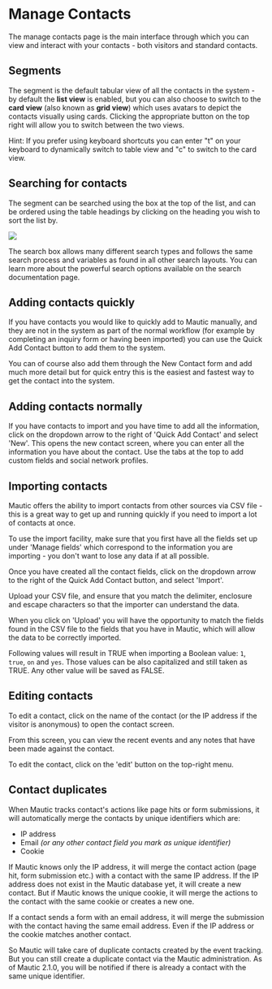 # Manage Contacts

The manage contacts page is the main interface through which you can view and interact with your contacts - both visitors and standard contacts.

## Segments

The segment is the default tabular view of all the contacts in the system - by default the **list view** is enabled, but you can also choose to switch to the **card view** (also known as **grid view**) which uses avatars to depict the contacts visually using cards. Clicking the appropriate button on the top right will allow you to switch between the two views.

Hint: If you prefer using keyboard shortcuts you can enter "t" on your keyboard to dynamically switch to table view and "c" to switch to the card view.

## Searching for contacts

The segment can be searched using the box at the top of the list, and can be ordered using the table headings by clicking on the heading you wish to sort the list by.

![](/contacts/media/contacts-search.jpg)

The search box allows many different search types and follows the same search process and variables as found in all other search layouts. You can learn more about the powerful search options available on the search documentation page.

## Adding contacts quickly

If you have contacts you would like to quickly add to Mautic manually, and they are not in the system as part of the normal workflow (for example by completing an inquiry form or having been imported) you can use the Quick Add Contact button to add them to the system.

You can of course also add them through the New Contact form and add much more detail but for quick entry this is the easiest and fastest way to get the contact into the system.

## Adding contacts normally

If you have contacts to import and you have time to add all the information, click on the dropdown arrow to the right of 'Quick Add Contact' and select 'New'.  This opens the new contact screen, where you can enter all the information you have about the contact.  Use the tabs at the top to add custom fields and social network profiles.

## Importing contacts

Mautic offers the ability to import contacts from other sources via CSV file - this is a great way to get up and running quickly if you need to import a lot of contacts at once.

To use the import facility, make sure that you first have all the fields set up under 'Manage fields' which correspond to the information you are importing - you don't want to lose any data if at all possible.

Once you have created all the contact fields, click on the dropdown arrow to the right of the Quick Add Contact button, and select 'Import'.

Upload your CSV file, and ensure that you match the delimiter, enclosure and escape characters so that the importer can understand the data.

When you click on 'Upload' you will have the opportunity to match the fields found in the CSV file to the fields that you have in Mautic, which will allow the data to be correctly imported.

Following values will result in TRUE when importing a Boolean value: `1`, `true`, `on` and `yes`. Those values can be also capitalized and still taken as TRUE. Any other value will be saved as FALSE.

## Editing contacts
To edit a contact, click on the name of the contact (or the IP address if the visitor is anonymous) to open the contact screen.

From this screen, you can view the recent events and any notes that have been made against the contact.

To edit the contact, click on the 'edit' button on the top-right menu.

## Contact duplicates

When Mautic tracks contact's actions like page hits or form submissions, it will automatically merge the contacts by unique identifiers which are:
- IP address
- Email _(or any other contact field you mark as unique identifier)_
- Cookie

If Mautic knows only the IP address, it will merge the contact action (page hit, form submission etc.) with a contact with the same IP address. If the IP address does not exist in the Mautic database yet, it will create a new contact. But if Mautic knows the unique cookie, it will merge the actions to the contact with the same cookie or creates a new one.

If a contact sends a form with an email address, it will merge the submission with the contact having the same email address. Even if the IP address or the cookie matches another contact.

So Mautic will take care of duplicate contacts created by the event tracking. But you can still create a duplicate contact via the Mautic administration. As of Mautic 2.1.0, you will be notified if there is already a contact with the same unique identifier.
